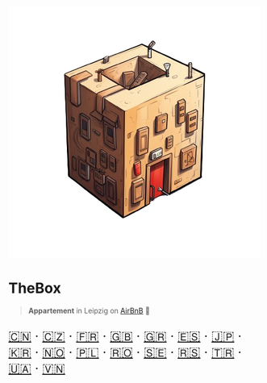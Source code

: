 <!-- _coverpage.md -->

![logo](_media/artwork/thebox-logo-art.png ':size=400')

# TheBox

> **Appartement** in Leipzig on [AirBnB](https://www.airbnb.de/rooms/638113290220817516?preview_for_ml=true&source_impression_id=p3_1702474313_zzOPpN9yz5Y9dSNR) 🦄

<div style="font-size: 1.6rem">

[🇨🇳](README.zh-CN.md) ‧
[🇨🇿](README.cs.md) ‧
[🇫🇷](README.fr.md) ‧
[🇬🇧](README.en.md) ‧
[🇬🇷](README.el.md) ‧
[🇪🇸](README.es.md) ‧
[🇯🇵](README.ja.md) ‧
[🇰🇷](README.ko.md) ‧
[🇳🇴](README.no.md) ‧
[🇵🇱](README.pl.md) ‧
[🇷🇴](README.ro.md) ‧
[🇸🇪](README.sv.md) ‧
[🇷🇸](README.sr.md) ‧
[🇹🇷](README.tr.md) ‧
[🇺🇦](README.uk.md) ‧
[🇻🇳](README.vi.md)

</div>
